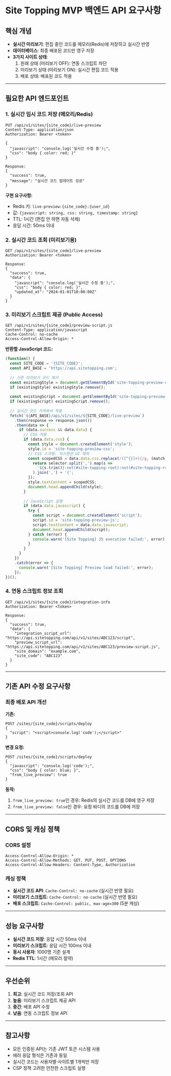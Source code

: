 # Site Topping MVP 백엔드 API 요구사항

## 핵심 개념
- **실시간 미리보기**: 편집 중인 코드를 메모리(Redis)에 저장하고 실시간 반영
- **데이터베이스**: 최종 배포된 코드만 영구 저장
- **3가지 사이트 상태**:
  1. 원래 상태 (미리보기 OFF): 연동 스크립트 차단
  2. 미리보기 상태 (미리보기 ON): 실시간 편집 코드 적용  
  3. 배포 상태: 배포된 코드 적용

---

## 필요한 API 엔드포인트

### 1. 실시간 임시 코드 저장 (메모리/Redis)

```http
PUT /api/v1/sites/{site_code}/live-preview
Content-Type: application/json
Authorization: Bearer <token>

{
  "javascript": "console.log('실시간 수정 중');",
  "css": "body { color: red; }"
}

Response:
{
  "success": true,
  "message": "실시간 코드 업데이트 성공"
}
```

**구현 요구사항:**
- Redis 키: `live-preview:{site_code}:{user_id}`
- 값: `{javascript: string, css: string, timestamp: string}`
- TTL: 1시간 (편집 안 하면 자동 삭제)
- 응답 시간: 50ms 이내

### 2. 실시간 코드 조회 (미리보기용)

```http
GET /api/v1/sites/{site_code}/live-preview
Authorization: Bearer <token>

Response:
{
  "success": true,
  "data": {
    "javascript": "console.log('실시간 수정 중');",
    "css": "body { color: red; }",
    "updated_at": "2024-01-01T10:00:00Z"
  }
}
```

### 3. 미리보기 스크립트 제공 (Public Access)

```http
GET /api/v1/sites/{site_code}/preview-script.js
Content-Type: application/javascript
Cache-Control: no-cache
Access-Control-Allow-Origin: *
```

**반환할 JavaScript 코드:**
```javascript
(function() {
  const SITE_CODE = '{SITE_CODE}';
  const API_BASE = 'https://api.sitetopping.com';
  
  // 기존 미리보기 코드 제거
  const existingStyle = document.getElementById('site-topping-preview-css');
  if (existingStyle) existingStyle.remove();
  
  const existingScript = document.getElementById('site-topping-preview-js');
  if (existingScript) existingScript.remove();
  
  // 실시간 코드 가져와서 적용
  fetch(`${API_BASE}/api/v1/sites/${SITE_CODE}/live-preview`)
    .then(response => response.json())
    .then(data => {
      if (data.success && data.data) {
        // CSS 적용
        if (data.data.css) {
          const style = document.createElement('style');
          style.id = 'site-topping-preview-css';
          // CSS 스코핑: 익스텐션 UI 제외
          const scopedCSS = data.data.css.replace(/([^{}]+){/g, (match, selector) => {
            return selector.split(',').map(s => 
              `${s.trim()}:not(#site-topping-root):not(#site-topping-root *)`
            ).join(',') + '{';
          });
          style.textContent = scopedCSS;
          document.head.appendChild(style);
        }
        
        // JavaScript 실행
        if (data.data.javascript) {
          try {
            const script = document.createElement('script');
            script.id = 'site-topping-preview-js';
            script.textContent = data.data.javascript;
            document.head.appendChild(script);
          } catch (error) {
            console.warn('[Site Topping] JS execution failed:', error);
          }
        }
      }
    })
    .catch(error => {
      console.warn('[Site Topping] Preview load failed:', error);
    });
})();
```

### 4. 연동 스크립트 정보 조회

```http
GET /api/v1/sites/{site_code}/integration-info
Authorization: Bearer <token>

Response:
{
  "success": true,
  "data": {
    "integration_script_url": "https://api.sitetopping.com/api/v1/sites/ABC123/script",
    "preview_script_url": "https://api.sitetopping.com/api/v1/sites/ABC123/preview-script.js",
    "site_domain": "example.com",
    "site_code": "ABC123"
  }
}
```

---

## 기존 API 수정 요구사항

### 최종 배포 API 개선

**기존:**
```http
POST /sites/{site_code}/scripts/deploy
{
  "script": "<script>console.log('code');</script>"
}
```

**변경 요청:**
```http
POST /sites/{site_code}/scripts/deploy
{
  "javascript": "console.log('code');",
  "css": "body { color: blue; }",
  "from_live_preview": true
}
```

**동작:**
1. `from_live_preview: true`인 경우: Redis의 실시간 코드를 DB에 영구 저장
2. `from_live_preview: false`인 경우: 요청 바디의 코드를 DB에 저장

---

## CORS 및 캐싱 정책

### CORS 설정
```
Access-Control-Allow-Origin: *
Access-Control-Allow-Methods: GET, PUT, POST, OPTIONS  
Access-Control-Allow-Headers: Content-Type, Authorization
```

### 캐싱 정책
- **실시간 코드 API**: `Cache-Control: no-cache` (실시간 반영 필요)
- **미리보기 스크립트**: `Cache-Control: no-cache` (실시간 반영 필요)
- **배포 스크립트**: `Cache-Control: public, max-age=300` (5분 캐싱)

---

## 성능 요구사항

- **실시간 코드 저장**: 응답 시간 50ms 이내
- **미리보기 스크립트**: 응답 시간 100ms 이내  
- **동시 사용자**: 1000명 기준 설계
- **Redis TTL**: 1시간 (메모리 절약)

---

## 우선순위

1. **최고**: 실시간 코드 저장/조회 API
2. **높음**: 미리보기 스크립트 제공 API
3. **중간**: 배포 API 수정
4. **낮음**: 연동 스크립트 정보 API

---

## 참고사항

- 모든 인증된 API는 기존 JWT 토큰 시스템 사용
- 에러 응답 형식은 기존과 동일
- 실시간 코드는 사용자별·사이트별 1개씩만 저장
- CSP 정책 고려한 안전한 스크립트 실행